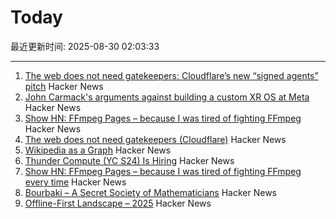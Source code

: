 # Today

最近更新时间: 2025-08-30 02:03:33

--- 
1. [The web does not need gatekeepers: Cloudflare’s new “signed agents” pitch](https://positiveblue.substack.com/p/the-web-does-not-need-gatekeepers) Hacker News
2. [John Carmack's arguments against building a custom XR OS at Meta](https://twitter.com/ID_AA_Carmack/status/1961172409920491849) Hacker News
3. [Show HN: FFmpeg Pages – because I was tired of fighting FFmpeg](https://ffmpegs.pages.dev/) Hacker News
4. [The web does not need gatekeepers (Cloudflare)](https://positiveblue.substack.com/p/the-web-does-not-need-gatekeepers) Hacker News
5. [Wikipedia as a Graph](https://wikigrapher.com/paths) Hacker News
6. [Thunder Compute (YC S24) Is Hiring](https://www.ycombinator.com/companies/thunder-compute/jobs/sS6QzTi-founding-developer-advocate-contract-to-hire) Hacker News
7. [Show HN: FFmpeg Pages – because I was tired of fighting FFmpeg every time](https://ffmpegs.pages.dev/) Hacker News
8. [Bourbaki – A Secret Society of Mathematicians](https://books.google.com/books/about/Bourbaki.html) Hacker News
9. [Offline-First Landscape – 2025](https://marcoapp.io/blog/offline-first-landscape) Hacker News
